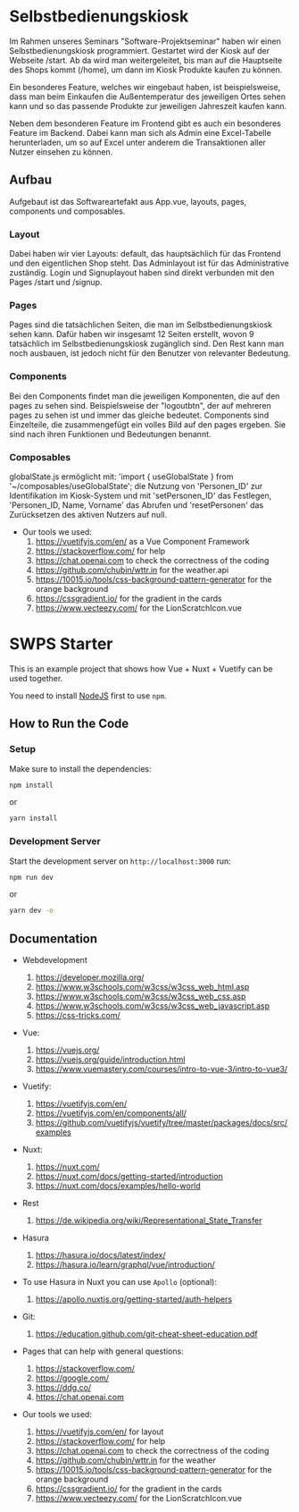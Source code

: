 # Selbstbedienungskiosk


Im Rahmen unseres Seminars "Software-Projektseminar" haben wir einen Selbstbedienungskiosk programmiert.
Gestartet wird der Kiosk auf der Webseite /start. Ab da wird man weitergeleitet, bis man auf die Hauptseite des Shops kommt (/home), um dann im Kiosk Produkte kaufen zu können.

Ein besonderes Feature, welches wir eingebaut haben, ist beispielsweise, dass man beim Einkaufen die Außentemperatur des jeweiligen Ortes sehen kann und so das passende Produkte zur jeweiligen Jahreszeit kaufen kann.

Neben dem besonderen Feature im Frontend gibt es auch ein besonderes Feature im Backend. Dabei kann man sich als Admin eine Excel-Tabelle herunterladen, um so auf Excel unter anderem die Transaktionen aller Nutzer einsehen zu können.

## Aufbau

Aufgebaut ist das Softwareartefakt aus App.vue, layouts, pages, components und composables.

### Layout

Dabei haben wir vier Layouts: default, das hauptsächlich für das Frontend und den eigentlichen Shop steht. Das Adminlayout ist für das Administrative zuständig. Login und Signuplayout haben sind direkt verbunden mit den Pages /start und /signup.

### Pages

Pages sind die tatsächlichen Seiten, die man im Selbstbedienungskiosk sehen kann. Dafür haben wir insgesamt 12 Seiten erstellt, wovon 9 tatsächlich im Selbstbedienungskiosk zugänglich sind. Den Rest kann man noch ausbauen, ist jedoch nicht für den Benutzer von relevanter Bedeutung.

### Components

Bei den Components findet man die jeweiligen Komponenten, die auf den pages zu sehen sind. Beispielsweise der "logoutbtn", der auf mehreren pages zu sehen ist und immer das gleiche bedeutet. Components sind Einzelteile, die zusammengefügt ein volles Bild auf den pages ergeben. Sie sind nach ihren Funktionen und Bedeutungen benannt.

### Composables

globalState.js ermöglicht mit:  'import { useGlobalState } from '~/composables/useGlobalState'; die Nutzung von 'Personen_ID' zur Identifikation im Kiosk-System und mit 'setPersonen_ID' das Festlegen, 'Personen_ID, Name, Vorname' das Abrufen und 'resetPersonen' das Zurücksetzen des aktiven Nutzers auf null.


- Our tools we used:
  1. https://vuetifyjs.com/en/ as a Vue Component Framework
  1. https://stackoverflow.com/ for help
  1. https://chat.openai.com to check the correctness of the coding
  1. https://github.com/chubin/wttr.in for the weather.api 
  1. https://10015.io/tools/css-background-pattern-generator for the orange background
  1. https://cssgradient.io/ for the gradient in the cards
  1. https://www.vecteezy.com/ for the LionScratchIcon.vue




# SWPS Starter

This is an example project that shows how Vue + Nuxt + Vuetify can be used together.

You need to install [NodeJS](https://nodejs.org/en/download) first to use `npm`.

## How to Run the Code

### Setup

Make sure to install the dependencies:

```bash
npm install
```

or

```bash
yarn install
```

### Development Server

Start the development server on `http://localhost:3000` run:

```bash
npm run dev
```

or

```bash
yarn dev -o
```

## Documentation

- Webdevelopment
  1. https://developer.mozilla.org/
  1. https://www.w3schools.com/w3css/w3css_web_html.asp
  1. https://www.w3schools.com/w3css/w3css_web_css.asp
  1. https://www.w3schools.com/w3css/w3css_web_javascript.asp
  1. https://css-tricks.com/

- Vue:
  1. https://vuejs.org/
  1. https://vuejs.org/guide/introduction.html
  1. https://www.vuemastery.com/courses/intro-to-vue-3/intro-to-vue3/

- Vuetify:
  1. https://vuetifyjs.com/en/
  1. https://vuetifyjs.com/en/components/all/
  1. https://github.com/vuetifyjs/vuetify/tree/master/packages/docs/src/examples

- Nuxt:
  1. https://nuxt.com/
  1. https://nuxt.com/docs/getting-started/introduction
  1. https://nuxt.com/docs/examples/hello-world

- Rest
  1. https://de.wikipedia.org/wiki/Representational_State_Transfer

- Hasura
  1. https://hasura.io/docs/latest/index/
  1. https://hasura.io/learn/graphql/vue/introduction/

- To use Hasura in Nuxt you can use `Apollo` (optional):
  1. https://apollo.nuxtjs.org/getting-started/auth-helpers

- Git:
  1. https://education.github.com/git-cheat-sheet-education.pdf 

- Pages that can help with general questions:
  1. https://stackoverflow.com/
  1. https://google.com/
  1. https://ddg.co/
  1. https://chat.openai.com

- Our tools we used:
  1. https://vuetifyjs.com/en/ for layout
  1. https://stackoverflow.com/ for help
  1. https://chat.openai.com to check the correctness of the coding
  1. https://github.com/chubin/wttr.in for the weather 
  1. https://10015.io/tools/css-background-pattern-generator for the orange background
  1. https://cssgradient.io/ for the gradient in the cards
  1. https://www.vecteezy.com/ for the LionScratchIcon.vue
